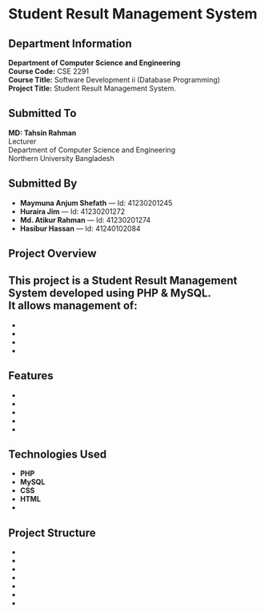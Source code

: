 # Student Result Management System


## Department Information
**Department of Computer Science and Engineering**  
**Course Code:** CSE 2291  
**Course Title:** Software Development ii (Database Programming)  
**Project Title:** Student Result Management System.  


## Submitted To
**MD: Tahsin Rahman**  
Lecturer  
Department of Computer Science and Engineering  
Northern University Bangladesh  


## Submitted By
- **Maymuna Anjum Shefath** — Id: 41230201245
- **Huraira Jim** — Id: 41230201272  
- **Md. Atikur Rahman** — Id: 41230201274
- **Hasibur Hassan** — Id: 41240102084


## Project Overview
This project is a **Student Result Management System** developed using **PHP & MySQL**.  
It allows management of:
- 
- 
- 
- 
- 


## Features
- 
- 
- 
- 
- 


## Technologies Used
- **PHP**
- **MySQL**
- **CSS**
- **HTML**
- 


## Project Structure
-
-
-
-
-
-
-

